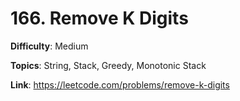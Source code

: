 # 166. Remove K Digits

**Difficulty**: Medium

**Topics**: String, Stack, Greedy, Monotonic Stack

**Link**: https://leetcode.com/problems/remove-k-digits
